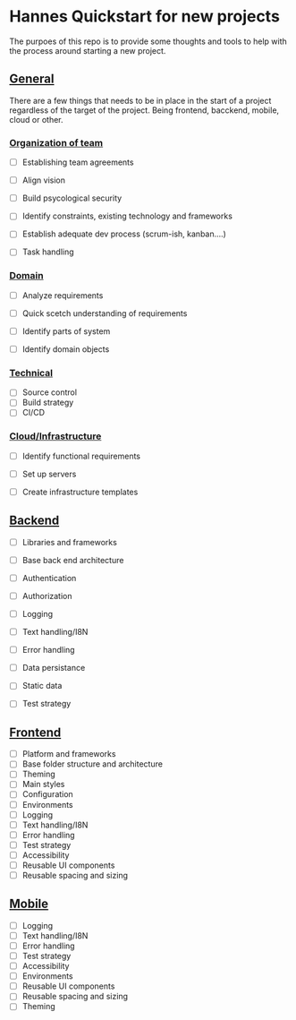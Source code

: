 # Hannes Quickstart for new projects
The purpoes of this repo is to provide some thoughts and tools to help with the process around starting a new project. 

## [General](general/README.md) 
There are a few things that needs to be in place in the start of a project regardless of the target of the project. Being frontend, bacckend, mobile, cloud or other.

### [Organization of team](organization/README.md)
- [ ] Establishing team agreements
- [ ] Align vision
- [ ] Build psycological security
- [ ] Identify constraints, existing technology and frameworks
- [ ] Establish adequate dev process (scrum-ish, kanban....)
- [ ] Task handling


### [Domain](general/domain/README.md)
- [ ] Analyze requirements
- [ ] Quick scetch understanding of requirements
- [ ] Identify parts of system
- [ ] Identify domain objects


### [Technical](general/technical/README.md)
- [ ] Source control
- [ ] Build strategy
- [ ] CI/CD

### [Cloud/Infrastructure](general/infrastructure/README.md)
- [ ] Identify functional requirements
- [ ] Set up servers
- [ ] Create infrastructure templates


## [Backend](backend/README.md)
- [ ] Libraries and frameworks
- [ ] Base back end architecture
- [ ] Authentication
- [ ] Authorization
- [ ] Logging
- [ ] Text handling/I8N
- [ ] Error handling
- [ ] Data persistance
- [ ] Static data
- [ ] Test strategy


## [Frontend](frontend/README.md) 
- [ ] Platform and frameworks
- [ ] Base folder structure and architecture
- [ ] Theming
- [ ] Main styles
- [ ] Configuration
- [ ] Environments
- [ ] Logging
- [ ] Text handling/I8N
- [ ] Error handling
- [ ] Test strategy
- [ ] Accessibility
- [ ] Reusable UI components
- [ ] Reusable spacing and sizing

## [Mobile](mobile/README.md) 
- [ ] Logging
- [ ] Text handling/I8N
- [ ] Error handling
- [ ] Test strategy
- [ ] Accessibility
- [ ] Environments
- [ ] Reusable UI components
- [ ] Reusable spacing and sizing
- [ ] Theming